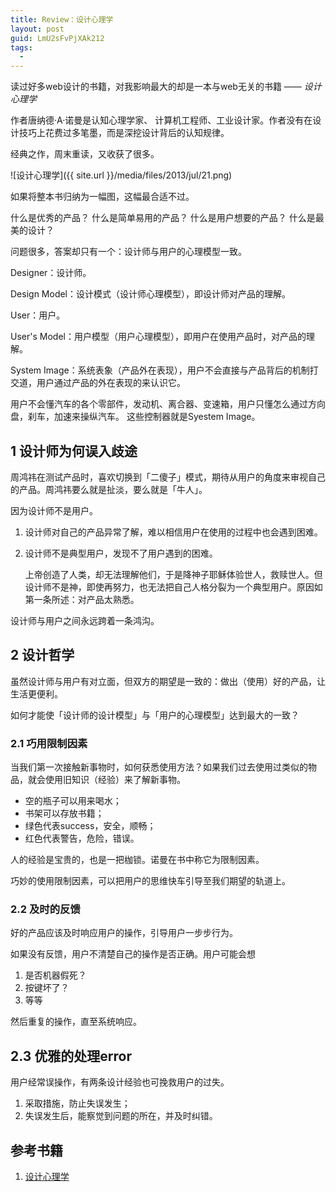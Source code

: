 ```yaml
---
title: Review：设计心理学
layout: post
guid: LmU2sFvPjXAk212
tags:
  - 
---
```


读过好多web设计的书籍，对我影响最大的却是一本与web无关的书籍 —— *设计心理学* 

作者唐纳德·A·诺曼是认知心理学家、 计算机工程师、工业设计家。作者没有在设计技巧上花费过多笔墨，而是深挖设计背后的认知规律。

经典之作，周末重读，又收获了很多。


<span class="image-600">![设计心理学]({{ site.url }}/media/files/2013/jul/21.png)</span>

如果将整本书归纳为一幅图，这幅最合适不过。

什么是优秀的产品？
什么是简单易用的产品？
什么是用户想要的产品？
什么是最美的设计？

问题很多，答案却只有一个：设计师与用户的心理模型一致。

Designer：设计师。

Design Model：设计模式（设计师心理模型），即设计师对产品的理解。

User：用户。

User's Model：用户模型（用户心理模型），即用户在使用产品时，对产品的理解。

System Image：系统表象（产品外在表现），用户不会直接与产品背后的机制打交道，用户通过产品的外在表现的来认识它。

用户不会懂汽车的各个零部件，发动机、离合器、变速箱，用户只懂怎么通过方向盘，刹车，加速来操纵汽车。 这些控制器就是Syestem Image。


## 1 设计师为何误入歧途

周鸿祎在测试产品时，喜欢切换到「二傻子」模式，期待从用户的角度来审视自己的产品。周鸿祎要么就是扯淡，要么就是「牛人」。

因为设计师不是用户。

1. 设计师对自己的产品异常了解，难以相信用户在使用的过程中也会遇到困难。

2. 设计师不是典型用户，发现不了用户遇到的困难。

	上帝创造了人类，却无法理解他们，于是降神子耶稣体验世人，救赎世人。但设计师不是神，即使再努力，也无法把自己人格分裂为一个典型用户。原因如第一条所述：对产品太熟悉。

设计师与用户之间永远跨着一条鸿沟。


## 2 设计哲学

虽然设计师与用户有对立面，但双方的期望是一致的：做出（使用）好的产品，让生活更便利。

如何才能使「设计师的设计模型」与「用户的心理模型」达到最大的一致？


### 2.1 巧用限制因素


当我们第一次接触新事物时，如何获悉使用方法？如果我们过去使用过类似的物品，就会使用旧知识（经验）来了解新事物。

* 空的瓶子可以用来喝水；
* 书架可以存放书籍；
* 绿色代表success，安全，顺畅；
* 红色代表警告，危险，错误。

人的经验是宝贵的，也是一把枷锁。诺曼在书中称它为限制因素。

巧妙的使用限制因素，可以把用户的思维快车引导至我们期望的轨道上。


### 2.2 及时的反馈

好的产品应该及时响应用户的操作，引导用户一步步行为。

如果没有反馈，用户不清楚自己的操作是否正确。用户可能会想

1. 是否机器假死？
2. 按键坏了？
3. 等等

然后重复的操作，直至系统响应。


## 2.3 优雅的处理error

用户经常误操作，有两条设计经验也可挽救用户的过失。

1. 采取措施，防止失误发生；
2. 失误发生后，能察觉到问题的所在，并及时纠错。


## 参考书籍

1. [设计心理学](http://book.douban.com/subject/4606471/)